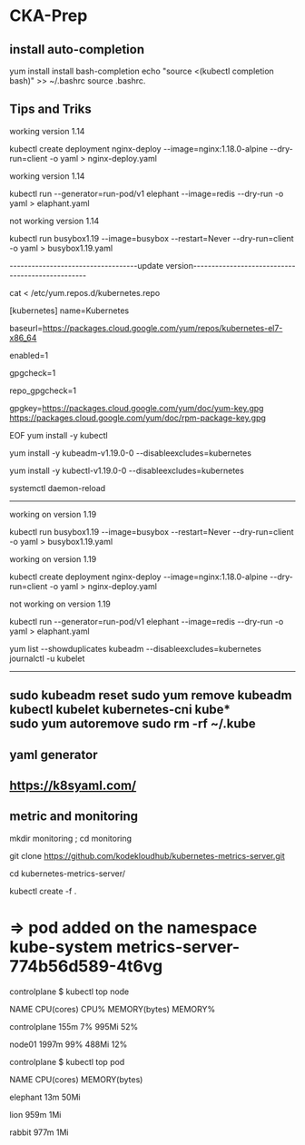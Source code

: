 # CKA-Prep
## install auto-completion
yum install install bash-completion
echo "source <(kubectl completion bash)" >> ~/.bashrc
source .bashrc.


## Tips and Triks

working version 1.14

kubectl create deployment nginx-deploy --image=nginx:1.18.0-alpine --dry-run=client -o yaml > nginx-deploy.yaml 

working version 1.14

kubectl run --generator=run-pod/v1 elephant --image=redis --dry-run -o yaml > elaphant.yaml

not working version 1.14

kubectl run busybox1.19 --image=busybox --restart=Never --dry-run=client -o yaml > busybox1.19.yaml 

-----------------------------------update version-------------------------------------------------

cat <<EOF > /etc/yum.repos.d/kubernetes.repo
  
[kubernetes]
name=Kubernetes

baseurl=https://packages.cloud.google.com/yum/repos/kubernetes-el7-x86_64

enabled=1

gpgcheck=1

repo_gpgcheck=1

gpgkey=https://packages.cloud.google.com/yum/doc/yum-key.gpg https://packages.cloud.google.com/yum/doc/rpm-package-key.gpg

EOF
yum install -y kubectl

yum install -y kubeadm-v1.19.0-0 --disableexcludes=kubernetes

yum install -y kubectl-v1.19.0-0 --disableexcludes=kubernetes

systemctl daemon-reload

-----------------------------------------------------------------------------------------------------

working on version 1.19

kubectl run busybox1.19 --image=busybox --restart=Never --dry-run=client -o yaml > busybox1.19.yaml 

working on version 1.19

kubectl create deployment nginx-deploy --image=nginx:1.18.0-alpine --dry-run=client -o yaml > nginx-deploy.yaml

not working on version 1.19

kubectl run --generator=run-pod/v1 elephant --image=redis --dry-run -o yaml > elaphant.yaml

yum list --showduplicates kubeadm --disableexcludes=kubernetes
journalctl -u kubelet


------------------------------------------------------------
sudo kubeadm reset 
sudo yum remove kubeadm kubectl kubelet kubernetes-cni kube*    
sudo yum autoremove 
sudo rm -rf ~/.kube
---------------------------
yaml generator
------------------------------
https://k8syaml.com/
------------------------------
metric and monitoring
-----------------------------
mkdir monitoring ; cd monitoring

git clone https://github.com/kodekloudhub/kubernetes-metrics-server.git

cd kubernetes-metrics-server/

kubectl create -f . 

# => pod added on the namespace kube-system   metrics-server-774b56d589-4t6vg

controlplane $ kubectl top node

NAME           CPU(cores)   CPU%   MEMORY(bytes)   MEMORY%

controlplane   155m         7%     995Mi           52%

node01         1997m        99%    488Mi           12%

controlplane $ kubectl top pod

NAME       CPU(cores)   MEMORY(bytes)

elephant   13m          50Mi

lion       959m         1Mi

rabbit     977m         1Mi
